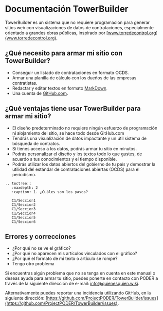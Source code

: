 Documentación TowerBuilder
==========================

TowerBuilder es un sistema que no requiere programación para generar sitios web con visualizaciones de datos de contrataciones, especialmente orientado a grandes obras públicas, inspirado por [www.torredecontrol.org](www.torredecontrol.org).

¿Qué necesito para armar mi sitio con TowerBuilder?
---------------------------------------------------

- Conseguir un listado de contrataciones en formato OCDS.
- Armar una planilla de cálculo con los dueños de las empresas contratistas.
- Redactar y editar textos en formato [MarkDown](https://guides.github.com/features/mastering-markdown/).
- Una cuenta de [GitHub.com](https://github.com/).

¿Qué ventajas tiene usar TowerBuilder para armar mi sitio?
----------------------------------------------------------

- El diseño predeterminado no requiere ningún esfuerzo de programación ni alojamiento del sitio, se hace todo desde GitHub.com
- Tendrás una visualización de datos impactante y un útil sistema de búsqueda de contratos.
- Si tienes acceso a los datos, podrás armar tu sitio en minutos.
- Podrás personalizar el diseño y los textos todo lo que gustes, de acuerdo a tus conocimientos y el tiempo disponible.
- Podrás utilizar los datos abiertos del gobierno de tu país y demostrar la utilidad del estándar de contrataciones abiertas (OCDS) para el periodismo.


```eval_rst
.. toctree::
   :maxdepth: 2
   :caption: 1. ¿Cuáles son los pasos?

   C1/Seccion1
   C1/Seccion2
   C1/Seccion3
   C1/Seccion4
   C1/Seccion5
   C1/Seccion6
```

Errores y correcciones
----------------------

* ¿Por qué no se ve el gráfico? 
* ¿Por qué no aparecen mis artículos vinculados con el gráfico? 
* ¿Por qué el formato de mi texto o artículo se rompe? 
* Tengo otro problema 

Si encuentras algún problema que no se tenga en cuenta en este manual o deseas ayuda para armar tu sitio, puedes ponerte en contacto con PODER a través de la siguiente dirección de e-mail: info@quienesquien.wiki. 

Alternativamente puedes reportar una incidencia utilizando GitHub, en la siguiente dirección: [https://github.com/ProjectPODER/TowerBuilder/issues](https://github.com/ProjectPODER/TowerBuilder/issues).